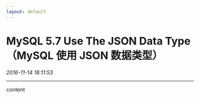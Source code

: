```yaml
---
layout: default
---
```


# MySQL 5.7 Use The JSON Data Type（MySQL 使用 JSON 数据类型）
_2016-11-14 18:11:53_

* * *

content
